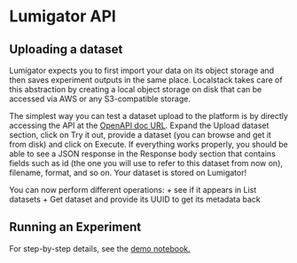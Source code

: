 # Lumigator API

## Uploading a dataset
Lumigator expects you to first import your data on its object storage and then saves experiment outputs in the same place. 
Localstack takes care of this abstraction by creating a local object storage on disk that can be accessed via AWS or any S3-compatible storage.  

The simplest way you can test a dataset upload to the platform is by directly accessing the API at the [OpenAPI doc URL](http://localhost/docs). 
Expand the Upload dataset section, click on Try it out, provide a dataset (you can browse and get it from disk) and click on Execute. 
If everything works properly, you should be able to see a JSON response in the Response body section that contains fields such as id (the one you will use to refer to this dataset from now on), filename, format, and so on.
Your dataset is stored on Lumigator!

You can now perform different operations:
    + see if it appears in List datasets 
    + Get dataset and provide its UUID to get its metadata back

## Running an Experiment

For step-by-step details, see the [demo notebook.](/notebooks/walkthrough.ipynb) 
